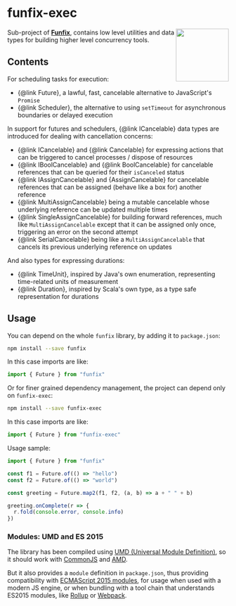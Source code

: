 # funfix-exec

<a href="https://funfix.org">
  <img src="https://funfix.org/public/logo/funfix-512.png" width="120" align="right" style="float:right; display: block; width:120px;" />
</a>

Sub-project of **[Funfix](https://funfix.org)**, contains low level
utilities and data types for building higher level concurrency tools.

## Contents

For scheduling tasks for execution:

- {@link Future}, a lawful, fast, cancelable alternative to
  JavaScript's `Promise`
- {@link Scheduler}, the alternative to using `setTimeout` for
  asynchronous boundaries or delayed execution

In support for futures and schedulers, {@link ICancelable} data types
are introduced for dealing with cancellation concerns:

- {@link ICancelable} and {@link Cancelable} for expressing actions
  that can be triggered to cancel processes / dispose of resources
- {@link IBoolCancelable} and {@link BoolCancelable} for
  cancelable references that can be queried for their `isCanceled`
  status
- {@link IAssignCancelable} and {AssignCancelable} for cancelable
  references that can be assigned (behave like a box for) another
  reference
- {@link MultiAssignCancelable} being a mutable cancelable
  whose underlying reference can be updated multiple times
- {@link SingleAssignCancelable} for building forward references,
  much like `MultiAssignCancelable` except that it can be assigned
  only once, triggering an error on the second attempt
- {@link SerialCancelable} being like a `MultiAssignCancelable`
  that cancels its previous underlying reference on updates

And also types for expressing durations:

- {@link TimeUnit}, inspired by Java's own enumeration, representing
  time-related units of measurement
- {@link Duration}, inspired by Scala's own type, as a type safe
  representation for durations

## Usage

You can depend on the whole `funfix` library, by adding it to
`package.json`:

```bash
npm install --save funfix
```

In this case imports are like:

```typescript
import { Future } from "funfix"
```

Or for finer grained dependency management, the project can depend
only on `funfix-exec`:

```bash
npm install --save funfix-exec
```

In this case imports are like:

```typescript
import { Future } from "funfix-exec"
```

Usage sample:

```typescript
import { Future } from "funfix"

const f1 = Future.of(() => "hello")
const f2 = Future.of(() => "world")

const greeting = Future.map2(f1, f2, (a, b) => a + " " + b)

greeting.onComplete(r => {
  r.fold(console.error, console.info)
})
```

### Modules: UMD and ES 2015

The library has been compiled using
[UMD (Universal Module Definition)](https://github.com/umdjs/umd),
so it should work with [CommonJS](http://requirejs.org/docs/commonjs.html)
and [AMD](http://requirejs.org/docs/whyamd.html).

But it also provides a `module` definition in `package.json`, thus
providing compatibility with
[ECMAScript 2015 modules](https://developer.mozilla.org/en-US/docs/Web/JavaScript/Reference/Statements/import), for usage when used with a modern JS engine,
or when bundling with a tool chain that understands ES2015 modules,
like [Rollup](https://rollupjs.org/) or [Webpack](https://webpack.js.org/).
